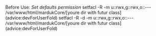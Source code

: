 Before Use:
*Set defaults permission*
setfacl -R -m u::rwx,g::rwx,o::--- /var/www/html/mardukCore/[youre dir with futur class] (advice:devForUserFold)
setfacl -R -d -m u::rwx,g::rwx,o::--- /var/www/html/mardukCore/[youre dir with futur class] (advice:devForUserFold)